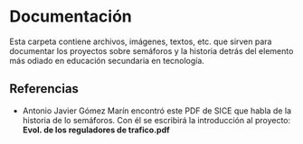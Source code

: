 # Documentación

Esta carpeta contiene archivos, imágenes, textos, etc. que sirven para documentar los proyectos sobre semáforos y la historia detrás del elemento más odiado en educación secundaria en tecnología.

## Referencias

* Antonio Javier Gómez Marín encontró este PDF de SICE que habla de la historia de lo semáforos. Con él se escribirá la introducción al proyecto: **Evol. de los reguladores de trafico.pdf**
